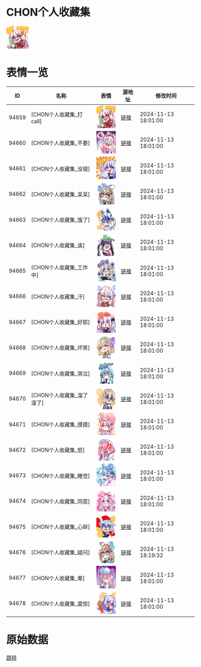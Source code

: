 # CHON个人收藏集

<img src="./cover.png" height="60" alt="cover" />

# 表情一览

|ID|名称|表情|源地址|修改时间|
|----|----|----|----|----|
|94659|[CHON个人收藏集_打call]|<img src="./pic/094659_%5BCHON个人收藏集_打call%5D.png" height="60" alt="打call"/>|[链接](https://i0.hdslb.com/bfs/garb/8826e6c2f5ac5983cda0a470270ce712a1c101a4.png)|2024-11-13 18:01:00|
|94660|[CHON个人收藏集_不要]|<img src="./pic/094660_%5BCHON个人收藏集_不要%5D.png" height="60" alt="不要"/>|[链接](https://i0.hdslb.com/bfs/garb/0f1dd21302dd93fa80f27f9e84c260d2ce9096c1.png)|2024-11-13 18:01:00|
|94661|[CHON个人收藏集_没错]|<img src="./pic/094661_%5BCHON个人收藏集_没错%5D.png" height="60" alt="没错"/>|[链接](https://i0.hdslb.com/bfs/garb/b8a78caae72cdb80126e5d25e2935f07f36521d5.png)|2024-11-13 18:01:00|
|94662|[CHON个人收藏集_呆呆]|<img src="./pic/094662_%5BCHON个人收藏集_呆呆%5D.png" height="60" alt="呆呆"/>|[链接](https://i0.hdslb.com/bfs/garb/4873b1d91fa0845da0966a81e05a6766a51dd8c1.png)|2024-11-13 18:01:00|
|94663|[CHON个人收藏集_饿了]|<img src="./pic/094663_%5BCHON个人收藏集_饿了%5D.png" height="60" alt="饿了"/>|[链接](https://i0.hdslb.com/bfs/garb/3f5a1a3d51a26e88821e7e528228ec8fb7b6a806.png)|2024-11-13 18:01:00|
|94664|[CHON个人收藏集_诶]|<img src="./pic/094664_%5BCHON个人收藏集_诶%5D.png" height="60" alt="诶"/>|[链接](https://i0.hdslb.com/bfs/garb/8a2b455fcd05f151baaf124545f51b139f4ad70c.png)|2024-11-13 18:01:00|
|94665|[CHON个人收藏集_工作中]|<img src="./pic/094665_%5BCHON个人收藏集_工作中%5D.png" height="60" alt="工作中"/>|[链接](https://i0.hdslb.com/bfs/garb/1635a02a7eeae2d2ab0ed3d96d7d0e49594f2613.png)|2024-11-13 18:01:00|
|94666|[CHON个人收藏集_汗]|<img src="./pic/094666_%5BCHON个人收藏集_汗%5D.png" height="60" alt="汗"/>|[链接](https://i0.hdslb.com/bfs/garb/1eed0d4ab357a03e98af37a770e95289263a29b2.png)|2024-11-13 18:01:00|
|94667|[CHON个人收藏集_好耶]|<img src="./pic/094667_%5BCHON个人收藏集_好耶%5D.png" height="60" alt="好耶"/>|[链接](https://i0.hdslb.com/bfs/garb/c324a87044350825cb972799eb7707a189c2ff7e.png)|2024-11-13 18:01:00|
|94668|[CHON个人收藏集_坏笑]|<img src="./pic/094668_%5BCHON个人收藏集_坏笑%5D.png" height="60" alt="坏笑"/>|[链接](https://i0.hdslb.com/bfs/garb/7e4805af7bff9e5b995183657d796f0ef0db3d50.png)|2024-11-13 18:01:00|
|94669|[CHON个人收藏集_哭泣]|<img src="./pic/094669_%5BCHON个人收藏集_哭泣%5D.png" height="60" alt="哭泣"/>|[链接](https://i0.hdslb.com/bfs/garb/9a93c42038734071a49f10e3bd72a38b1c336143.png)|2024-11-13 18:01:00|
|94670|[CHON个人收藏集_溜了溜了]|<img src="./pic/094670_%5BCHON个人收藏集_溜了溜了%5D.png" height="60" alt="溜了溜了"/>|[链接](https://i0.hdslb.com/bfs/garb/5b739f920d156f03ecb6a993e54ad80c35c500b4.png)|2024-11-13 18:01:00|
|94671|[CHON个人收藏集_摸摸]|<img src="./pic/094671_%5BCHON个人收藏集_摸摸%5D.png" height="60" alt="摸摸"/>|[链接](https://i0.hdslb.com/bfs/garb/378b38007f07015b7377beaba85d559e64dc75f3.png)|2024-11-13 18:01:00|
|94672|[CHON个人收藏集_怒]|<img src="./pic/094672_%5BCHON个人收藏集_怒%5D.png" height="60" alt="怒"/>|[链接](https://i0.hdslb.com/bfs/garb/7aa72ed0a3f622f4460682924818f0980d70f2a0.png)|2024-11-13 18:01:00|
|94673|[CHON个人收藏集_睡觉]|<img src="./pic/094673_%5BCHON个人收藏集_睡觉%5D.png" height="60" alt="睡觉"/>|[链接](https://i0.hdslb.com/bfs/garb/98eb2503a5bc46b81a11e82a8a2c9f192375bc76.png)|2024-11-13 18:01:00|
|94674|[CHON个人收藏集_同意]|<img src="./pic/094674_%5BCHON个人收藏集_同意%5D.png" height="60" alt="同意"/>|[链接](https://i0.hdslb.com/bfs/garb/6e57b2d6770070015632b18533f7d3fa21c5b928.png)|2024-11-13 18:01:00|
|94675|[CHON个人收藏集_心碎]|<img src="./pic/094675_%5BCHON个人收藏集_心碎%5D.png" height="60" alt="心碎"/>|[链接](https://i0.hdslb.com/bfs/garb/9bcbe066dc0e753ac4445a39f290c96ce4760060.png)|2024-11-13 18:01:00|
|94676|[CHON个人收藏集_疑问]|<img src="./pic/094676_%5BCHON个人收藏集_疑问%5D.png" height="60" alt="疑问"/>|[链接](https://i0.hdslb.com/bfs/garb/7b8f9f8342f89e5818d6787b35cf81e2dda45527.png)|2024-11-13 18:19:32|
|94677|[CHON个人收藏集_晕]|<img src="./pic/094677_%5BCHON个人收藏集_晕%5D.png" height="60" alt="晕"/>|[链接](https://i0.hdslb.com/bfs/garb/23eb78bdf0fb7faaa8441dec5f8ad9482d51e121.png)|2024-11-13 18:01:00|
|94678|[CHON个人收藏集_震惊]|<img src="./pic/094678_%5BCHON个人收藏集_震惊%5D.png" height="60" alt="震惊"/>|[链接](https://i0.hdslb.com/bfs/garb/1a0e52ce62333d72d47122b87b95b6fec0f2d29b.png)|2024-11-13 18:01:00|

# 原始数据

[跳转](./raw.json)

